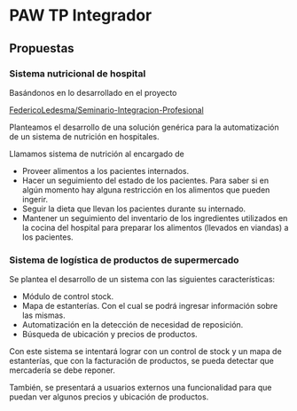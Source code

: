 # PAW TP Integrador

## Propuestas

### Sistema nutricional de hospital

Basándonos en lo desarrollado en el proyecto

[FedericoLedesma/Seminario-Integracion-Profesional](https://github.com/FedericoLedesma/Seminario-Integracion-Profesional)

Planteamos el desarrollo de una solución genérica para la automatización de un sistema de nutrición en hospitales.

Llamamos sistema de nutrición al encargado de

- Proveer alimentos a los pacientes internados.
- Hacer un seguimiento del estado de los pacientes. Para saber si en algún momento hay alguna restricción en los alimentos que pueden ingerir.
- Seguir la dieta que llevan los pacientes durante su internado.
- Mantener un seguimiento del inventario de los ingredientes utilizados en la cocina del hospital para preparar los alimentos (llevados en viandas) a los pacientes.


### Sistema de logística de productos de supermercado

Se plantea el desarrollo de un sistema con las siguientes características:

- Módulo de control stock.
- Mapa de estanterías. Con el cual se podrá ingresar información sobre las mismas.
- Automatización en la detección de necesidad de reposición.
- Búsqueda de ubicación y precios de productos.

Con este sistema se intentará lograr con un control de stock y un mapa de estanterías, que con la facturación de productos, se pueda detectar que mercadería se debe reponer.

También, se presentará a usuarios externos una funcionalidad para que puedan ver algunos precios y ubicación de productos.